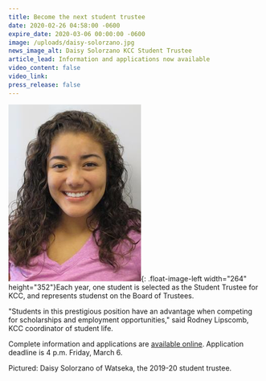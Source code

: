 ```yaml
---
title: Become the next student trustee
date: 2020-02-26 04:58:00 -0600
expire_date: 2020-03-06 00:00:00 -0600
image: /uploads/daisy-solorzano.jpg
news_image_alt: Daisy Solorzano KCC Student Trustee
article_lead: Information and applications now available
video_content: false
video_link:
press_release: false
---
```


![](/uploads/daisy-solorzano.jpg){: .float-image-left width="264" height="352"}Each year, one student is selected as the Student Trustee for KCC, and represents studenst on the Board of Trustees.

"Students in this prestigious position have an advantage when competing for scholarships and employment opportunities," said Rodney Lipscomb, KCC coordinator of student life.

Complete information and applications are [available online](http://www.kcc.edu/students/studentlife). Application deadline is 4&nbsp;p.m. Friday, March 6.

Pictured: Daisy Solorzano of Watseka, the 2019-20 student trustee.
